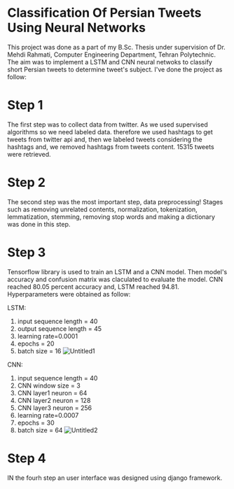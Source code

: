 # Classification Of Persian Tweets Using Neural Networks

This project was done as a part of my B.Sc. Thesis under supervision of Dr. Mehdi Rahmati, Computer Engineering Department, Tehran Polytechnic. The aim was to implement a LSTM and CNN neural netwoks to classify short Persian tweets to determine tweet's subject. I've done the project as follow:

# Step 1

The first step was to collect data from twitter. As we used supervised algorithms so we need labeled data. therefore we used hashtags to get tweets from twitter api and, then we labeled tweets considering the hashtags and, we removed hashtags from tweets content. 15315 tweets were retrieved.

# Step 2

The second step was the most important step, data preprocessing! Stages such as removing unrelated contents, normalization, tokenization, lemmatization, stemming, removing stop words and making a dictionary was done in this step.

# Step 3

Tensorflow library is used to train an LSTM and a CNN model. Then model's accuracy and confusion matrix was claculated to evaluate the model. CNN reached 80.05 percent accuracy and, LSTM reached 94.81.
Hyperparameters were obtained as follow:

LSTM:
1. input sequence length = 40
2. output sequence length = 45
3. learning rate=0.0001
4. epochs = 20
5. batch size = 16
![Untitled1](https://user-images.githubusercontent.com/25254019/135328836-477ee62f-26f9-43ae-b4e5-f8d5d8d98340.png)

CNN:
1. input sequence length = 40
2. CNN window size = 3
3. CNN layer1 neuron = 64
4. CNN layer2 neuron = 128
5.  CNN layer3 neuron = 256
6. learning rate=0.0007
7. epochs = 30
8. batch size = 64
![Untitled2](https://user-images.githubusercontent.com/25254019/135332384-deb81d2a-f920-44cc-a57b-a3dff7f1e990.png)

 
# Step 4

IN the fourh step an user interface was designed using django framework.
